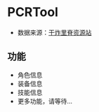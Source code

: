 # PCRTool

- 数据来源：[干炸里脊资源站](https://redive.estertion.win/)

## 功能

- 角色信息
- 装备信息
- 技能信息
- 更多功能，请等待...
